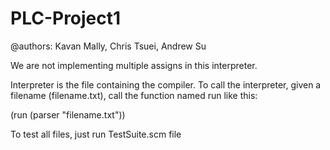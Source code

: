 # PLC-Project1

@authors: Kavan Mally, Chris Tsuei, Andrew Su

We are not implementing multiple assigns in this interpreter.

Interpreter is the file containing the compiler. To call the interpreter, given a filename (filename.txt), call the function named run like this:

(run (parser "filename.txt"))

To test all files, just run TestSuite.scm file
